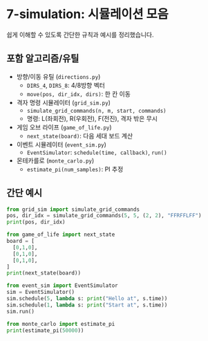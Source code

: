 # 7-simulation: 시뮬레이션 모음

쉽게 이해할 수 있도록 간단한 규칙과 예시를 정리했습니다.

## 포함 알고리즘/유틸

- 방향/이동 유틸 (`directions.py`)
  - `DIRS_4`, `DIRS_8`: 4/8방향 벡터
  - `move(pos, dir_idx, dirs)`: 한 칸 이동
- 격자 명령 시뮬레이터 (`grid_sim.py`)
  - `simulate_grid_commands(n, m, start, commands)`
  - 명령: L(좌회전), R(우회전), F(전진), 격자 밖은 무시
- 게임 오브 라이프 (`game_of_life.py`)
  - `next_state(board)`: 다음 세대 보드 계산
- 이벤트 시뮬레이터 (`event_sim.py`)
  - `EventSimulator`: `schedule(time, callback)`, `run()`
- 몬테카를로 (`monte_carlo.py`)
  - `estimate_pi(num_samples)`: PI 추정

## 간단 예시

```python
from grid_sim import simulate_grid_commands
pos, dir_idx = simulate_grid_commands(5, 5, (2, 2), "FFRFFLFF")
print(pos, dir_idx)
```

```python
from game_of_life import next_state
board = [
  [0,1,0],
  [0,1,0],
  [0,1,0],
]
print(next_state(board))
```

```python
from event_sim import EventSimulator
sim = EventSimulator()
sim.schedule(5, lambda s: print("Hello at", s.time))
sim.schedule(1, lambda s: print("Start at", s.time))
sim.run()
```

```python
from monte_carlo import estimate_pi
print(estimate_pi(50000))
```

